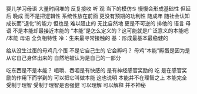 婴儿学习母语
大量时间堆的 反复接收 听 观 当下的模仿♋︎
慢慢会形成基础性 但延后 晚成
而不是把逻辑性 系统性放在前面
更没有预期的功利性
随成年 随社会认知成长而“退化”的能力
但也是 难以阻止的 无比自然地 更是不可逆的 排他的
语言 母语 不是本能却最接近本能的
“本能”是怎么定义的？这可能就是广泛意义的本能吧
/本能 母语 全负相特性
冷：生来最寻常接触的 基：形成最基本最稳健的

给从没生过蛋的母鸡几个蛋 不是它自己生的 它会孵吗？
母鸡“本能”孵蛋是因为是从它自己身体出来的
自然地被认为是自己的一部分

吃东西是不是本能？
咀嚼、吞咽是有快感的 是有神经感官奖励的
吃 是在感官奖励的作用下而学到的
可以把它叫做本能 这也说明 本能并不在理智之上
本能完全受制于理智
受制于理智是否强健
可以理解 可以解释 并不神秘
